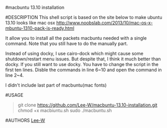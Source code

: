 #macbuntu 13.10  installation

#DESCRIPTION
This shell script is based on the site below to make ubuntu 13.10 looks like mac osx
<http://www.noobslab.com/2013/10/mac-os-x-mbuntu-1310-pack-is-ready.html>

It allow you to install all the packets macbuntu needed with a single command. Note that you still have to do the manually part.

Instead of using docky, I use cairo-dock which might cause some shutdown/restart menu issues. But despite that, I think it much better than docky.
If you still want to use docky. You have to change the script in the first ten lines.
Disble the commands in line 6~10 and open the command in line 2~4.

I didn't include last part of macbuntu(mac fonts)

#USAGE
> git clone https://github.com/Lee-W/macbuntu-13.10-installation.git
> chmod +x macbiuntu.sh
> sudo ./macbuntu.sh

#AUTHORS
[Lee-W](https://github.com/Lee-W/)